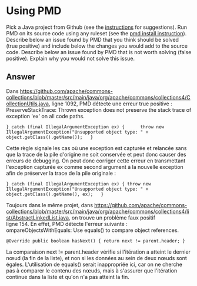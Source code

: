 
# Using PMD


Pick a Java project from Github (see the [instructions](../sujet.md) for suggestions). Run PMD on its source code using any ruleset (see the [pmd install instruction](./pmd-help.md)). Describe below an issue found by PMD that you think should be solved (true positive) and include below the changes you would add to the source code. Describe below an issue found by PMD that is not worth solving (false positive). Explain why you would not solve this issue.


## Answer

Dans https://github.com/apache/commons-collections/blob/master/src/main/java/org/apache/commons/collections4/CollectionUtils.java, ligne 1092, PMD détecte une 
erreur true positive : PreserveStackTrace:	Thrown exception does not preserve the stack trace of exception 'ex' on all code paths. 

`} catch (final IllegalArgumentException ex) {     
          throw new IllegalArgumentException("Unsupported object type: " + object.getClass().getName());  
      }`
     
Cette règle signale les cas où une exception est capturée et relancée sans que la trace de la pile d'origine ne soit conservée et peut donc causer des erreurs de debugging. On peut donc corriger cette erreur en transmettant l'exception capturée ex comme second argument à la nouvelle exception afin de préserver la trace de la pile originale :

`} catch (final IllegalArgumentException ex) {
          throw new IllegalArgumentException("Unsupported object type: " + object.getClass().getName(), ex);  
      }`

Toujours dans le même projet, dans https://github.com/apache/commons-collections/blob/master/src/main/java/org/apache/commons/collections4/list/AbstractLinkedList.java,  on trouve un problème faux positif\
ligne 154. En effet, PMD détecte l'erreur suivante : ompareObjectsWithEquals:	Use equals() to compare object references.

`@Override
  public boolean hasNext() {
    return next != parent.header;
    }`

La comparaison next != parent.header vérifie si l'itération a atteint le dernier nœud (la fin de la liste), et non si les données au sein de deux nœuds sont égales. L'utilisation de equals() serait inappropriée ici, car on ne cherche pas à comparer le contenu des nœuds, mais à s'assurer que l'itération continue dans la liste et qu'on n'a pas atteint la fin.




